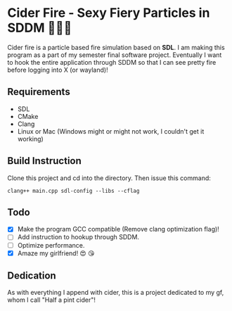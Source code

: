 # Cider Fire - Sexy Fiery Particles in SDDM 👹👯‍👀

Cider fire is a particle based fire simulation based on **SDL**. I am making this program as a part of my semester final software project.
Eventually I want to hook the entire application through SDDM so that I can see pretty fire before logging into X (or wayland)! 

## Requirements

- SDL
- CMake
- Clang
- Linux or Mac (Windows might or might not work, I couldn't get it working)

## Build Instruction

Clone this project and cd into the directory. Then issue this command:

``clang++ main.cpp sdl-config --libs --cflag``

## Todo

- [x] Make the program GCC compatible (Remove clang optimization flag)!
- [ ] Add instruction to hookup through SDDM. 
- [ ] Optimize performance.
- [x] Amaze my girlfriend! 😍 😘 

## Dedication

As with everything I append with cider, this is a project dedicated to my gf, whom I call "Half a pint cider"!